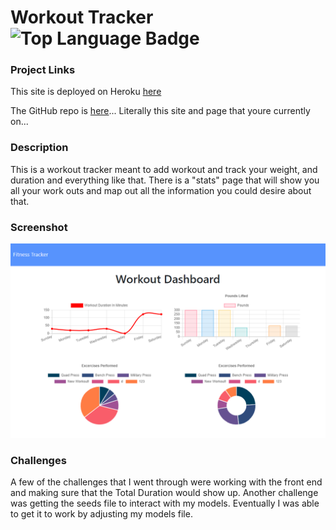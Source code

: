 # Workout Tracker ![Top Language Badge](https://img.shields.io/github/languages/top/MrCartree/workout-tracker)

### Project Links

This site is deployed on Heroku [here](https://fathomless-brushlands-39978.herokuapp.com/)

The GitHub repo is [here](https://github.com/MrCartree/weather-dashboard/edit/master/readme.md)... Literally this site and page that youre currently on...

### Description

This is a workout tracker meant to add workout and track your weight, and duration and everything like that. There is a "stats" page that will show you all your work outs and map out all the information you could desire about that.

### Screenshot

![Stats](./public/images/WorkoutDashboard.PNG)

### Challenges

A few of the challenges that I went through were working with the front end and making sure that the Total Duration would show up. Another challenge was getting the seeds file to interact with my models. Eventually I was able to get it to work by adjusting my models file.